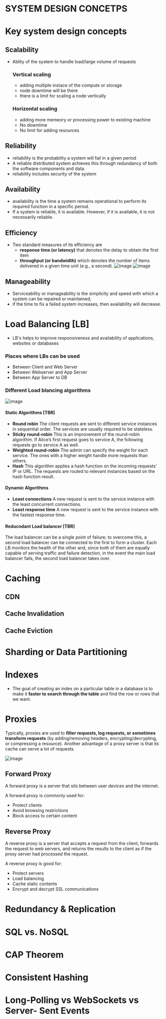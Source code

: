 
# **SYSTEM DESIGN CONCETPS**

# **Key system design concepts**

## Scalability
- Ablity of the system to handle load/large volume of requests
  ### **Vertical scaling**
  - adding multiple instace of the compute or storage
  - node downtime will be there
  - there is a limit for scaling a node vertically
  ### **Horizontal scaling**
  - adding more memeory or processing power to existing machine
  - No downtime
  - No limit for adding resources
## Reliability
- reliability is the probability a system will fail in a given period
- A reliable distributed system achieves this through redundancy of both the software components and data.
- reliability includes security of the system
## Availability 
- availability is the time a system remains operational to perform its required function in a specific period.
- If a system is reliable, it is available. However, if it is available, it is not necessarily reliable.
## Efficiency
- Two standard measures of its efficiency are 
  -  **response time (or latency)** that denotes the delay to obtain the first item 
  -  **throughput (or bandwidth)** which denotes the number of items delivered in a given time unit (e.g., a second). 
     ![image](https://github.com/l0geshd/system-design/assets/61483272/6499c92b-ef4c-4f4b-b908-6c02b78838c3)
     ![image](https://github.com/l0geshd/system-design/assets/61483272/b8f5ed51-eb0e-4629-aa5b-50f9768a363e)
## Manageability
-  Serviceability or manageability is the simplicity and speed with which a system can be repaired or maintained; 
-  if the time to fix a failed system increases, then availability will decrease.

# **Load Balancing [LB]**

- LB's helps to improve responsiveness and availability of applications, websites or databases
### Places where LBs can be used
  - Between Client and Web Server
  - Between Webserver and App Server
  - Between App Server to DB

### Different Load blancing algorithms

  ![image](https://substack-post-media.s3.amazonaws.com/public/images/12dffcce-f231-48cc-915f-d53c0f8bce0c_3735x3573.jpeg)

  #### Static Algorithms [TBR]
  - **Round robin** 
    The client requests are sent to different service instances in sequential order. The services are usually required to be stateless.
  - **Sticky round-robin** 
    This is an improvement of the round-robin algorithm. If Alice’s first request goes to service A, the following requests go to service A as well.
  - **Weighted round-robin** 
    The admin can specify the weight for each service. The ones with a higher weight handle more requests than others.
  - **Hash** 
    This algorithm applies a hash function on the incoming requests’ IP or URL. The requests are routed to relevant instances based on the hash function result.
  #### Dynamic Algorithms
  - **Least connections** 
    A new request is sent to the service instance with the least concurrent connections.
  - **Least response time** 
    A new request is sent to the service instance with the fastest response time. 

#### Reducndant Load balancer [TBR]

  The load balancer can be a single point of failure; to overcome this, a second load balancer can be connected to the first to form a cluster. Each LB monitors the health of the other and, since both of them are equally capable of serving traffic and failure detection, in the event the main load balancer fails, the second load balancer takes over.

# **Caching**
  ## CDN
  ## Cache Invalidation
  ## Cache Eviction

# **Sharding or Data Partitioning**

# **Indexes**
- The goal of creating an index on a particular table in a database is to make it **faster to search through the table** and find the row or rows that we want.

# **Proxies**

  Typically, proxies are used to **filter requests, log requests, or sometimes transform requests** (by adding/removing headers, encrypting/decrypting, or compressing a resource). Another advantage of a proxy server is that its cache can serve a lot of requests.

![image](https://substackcdn.com/image/fetch/f_auto,q_auto:good,fl_progressive:steep/https%3A%2F%2Fbucketeer-e05bbc84-baa3-437e-9518-adb32be77984.s3.amazonaws.com%2Fpublic%2Fimages%2F257642d6-9742-432b-9ca8-2a866dea04dd_1445x1536.jpeg)

## Forward Proxy
A forward proxy is a server that sits between user devices and the internet.

A forward proxy is commonly used for: 
- Protect clients
- Avoid browsing restrictions
- Block access to certain content

## Reverse Proxy
A reverse proxy is a server that accepts a request from the client, forwards the request to web servers, and returns the results to the client as if the proxy server had processed the request.

A reverse proxy is good for:
- Protect servers
- Load balancing
- Cache static contents
- Encrypt and decrypt SSL communications

# **Redundancy & Replication**

# **SQL vs. NoSQL**

# **CAP Theorem**

# **Consistent Hashing**

# **Long-Polling vs WebSockets vs Server- Sent Events**







